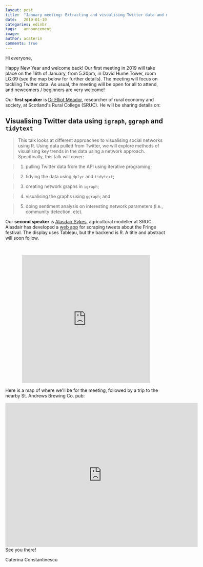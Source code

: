 ```yaml
---
layout: post
title:  "January meeting: Extracting and visualising Twitter data and networks"
date:   2019-01-10
categories: edinbr
tags:   announcement
image:
author: acaterin
comments: true
---
```




Hi everyone,
<br/>

Happy New Year and welcome back! Our first meeting in 2019 will take place on the 16th of January, from 5.30pm, in David Hume Tower, room LG.09 (see the map below for further details). The meeting will focus on tackling Twitter data. As usual, the meeting will be open for all to attend, and newcomers / beginners are very welcome!

Our **first speaker** is [Dr Elliot Meador](https://www.sruc.ac.uk/emeador), researcher of rural economy and society, at Scotland's Rural College (SRUC). He will be sharing details on:

## Visualising Twitter data using `igraph`, `ggraph` and `tidytext`

>This talk looks at different approaches to visualising social networks using R. Using data pulled from Twitter, we will explore methods of visualising key trends in the data using a network approach. Specifically, this talk will cover: 

>1) pulling Twitter data from the API using iterative programing; 

>2) tidying the data using `dplyr` and `tidytext`; 

>3) creating network graphs in `igraph`;

>4) visualising the graphs using `ggraph`; and

>5) doing sentiment analysis on interesting network parameters (i.e., community detection, etc).


Our **second speaker** is [Alasdair Sykes](https://www.sruc.ac.uk/asykes), agricultural modeller at SRUC. Alasdair has developed a [web app](https://www.fringebiscuit.com/trends-landing-page) for scraping tweets about the Fringe festival. The display uses Tableau, but the backend is R. A title and abstract will soon follow. 


<!-- I think some members of the group will be interested in the Software Sustainability Institute Fellowship Programme 2019. The Programme funds researchers and individuals passionate about research software use and/or development. Our Fellows also develop skills and knowledge around software sustainability network with like-minded individuals from a wide variety of research areas. Applications are now open to the Software Sustainability Institute Fellowship Programme 2019. Deadline for applications is 3rd February 2019. Could you promote it among the meetup? https://www.software.ac.uk/programmes-and-events/fellowship-programme -->



<br/>

<p align="center"><iframe src="http://meetu.ps/3jwlVm" width="400" height="400" frameborder="0"></iframe></p>


Here is a map of where we'll be for the meeting, followed by a trip to the nearby St. Andrews Brewing Co. pub:

<iframe src="https://www.google.com/maps/embed?pb=!1m18!1m12!1m3!1d2234.356198019003!2d-3.1887611839617476!3d55.94319798475859!2m3!1f0!2f0!3f0!3m2!1i1024!2i768!4f13.1!3m3!1m2!1s0x4887c783a3730bcb%3A0x8b232656b3b16a57!2sDavid+Hume+Tower%2C+The+University+of+Edinburgh!5e0!3m2!1sen!2suk!4v1541810383375" width="600" height="450" frameborder="0" style="border:0" allowfullscreen></iframe>

<br/>
See you there!

Caterina Constantinescu
